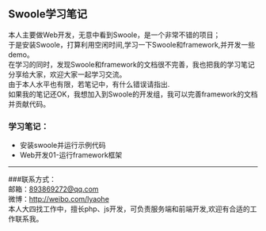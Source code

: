 ## Swoole学习笔记  
本人主要做Web开发，无意中看到Swoole，是一个非常不错的项目；  
于是安装Swoole，打算利用空闲时间,学习一下Swoole和framework,并开发一些demo。  
在学习的同时，发现Swoole和framework的文档很不完善，我也把我的学习笔记分享给大家，欢迎大家一起学习交流。  
由于本人水平也有限，若笔记中，有什么错误请指出.  
如果我的笔记还OK，我想加入到Swoole的开发组，我可以完善framework的文档并贡献代码。  

### 学习笔记：
* 安装swoole并运行示例代码
* Web开发01-运行framework框架

---
###联系方式：  
邮箱：893869272@qq.com     
微博：<http://weibo.com/lyaohe>  
本人大四找工作中，擅长php、js开发，可负责服务端和前端开发,欢迎有合适的工作联系我。



